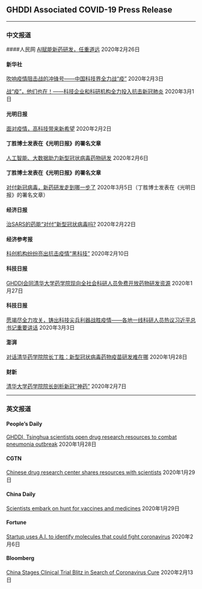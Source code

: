 ## GHDDI Associated COVID-19 Press Release

---
### 中文报道

####人民网
[AI赋能新药研发，任重道远](http://capital.people.com.cn/n1/2020/0226/c405954-31605795.html)
2020年2月26日

#### 新华社
[吹响疫情阻击战的冲锋号——中国科技界全力战“疫”](http://www.xinhuanet.com/politics/2020-02/03/c_1125526906.htm)
2020年2月3日

[战“疫”，他们也在！——科技企业和科研机构全力投入抗击新冠肺炎](http://www.xinhuanet.com/politics/2020-03/01/c_1125646570.htm)
2020年3月1日

#### 光明日报
[面对疫情，高科技带来新希望](https://news.gmw.cn/2020-02/02/content_33515963.htm)
2020年2月2日

#### 丁胜博士发表在《光明日报》的署名文章
[人工智能、大数据助力新型冠状病毒药物研发](http://news.gmw.cn/2020-02/06/content_33527805.htm)
2020年2月6日 

#### 丁胜博士发表在《光明日报》的署名文章
[对付新冠病毒，新药研发走到哪一步了](https://gmrb.cloud.gmw.cn/gmrb/html/2020-03/05/content_53295.htm?from=groupmessage&isappinstalled=0) 
2020年3月5日（丁胜博士发表在《光明日报》的署名文章）

#### 经济日报
[治SARS的药能“对付”新型冠状病毒吗?](http://paper.ce.cn/jjrb/html/2020-02/22/content_412971.htm)
2020年2月22日

#### 经济参考报
[科创机构纷纷亮出抗击疫情“黑科技”](http://dz.jjckb.cn/www/pages/webpage2009/html/2020-02/10/content_61296.htm)
2020年2月10日

#### 科技日报
[GHDDI会同清华大学药学院现向全社会科研人员免费开放药物研发资源](http://www.stdaily.com/index/kejixinwen/2020-01/27/content_857902.shtml)
2020年1月27日

####  科技日报
[愿竭尽全力攻关，铸出科技尖兵利器战胜疫情——各地一线科研人员热议习近平总书记重要讲话](https://mp.weixin.qq.com/s/Q8UwA3SljwlG2ykJcKijKw)
2020年3月3日

#### 澎湃
[对话清华药学院院长丁胜：新型冠状病毒药物疫苗研发难在哪](https://www.thepaper.cn/newsDetail_forward_5659344)
2020年1月28日

#### 财新
[清华大学药学院院长剖析新冠“神药”](http://www.caixin.com/2020-02-07/101512780.html?cxw=Android&Sfrom=Wechat&originReferrer=Androidshare)
2020年2月7日


---
### 英文报道

#### People’s Daily
[GHDDI, Tsinghua scientists open drug research resources to combat pneumonia outbreak](
https://peoplesdaily.pdnews.cn/2020/01/28/china/ghddi-tsinghua-scientists-open-drug-research-resources-to-combat-pneumonia-outbreak-120226.html)
2020年1月28日

#### CGTN
[Chinese drug research center shares resources with scientists](https://news.cgtn.com/news/2020-01-29/Chinese-drug-research-center-shares-resources-with-scientists-NErULqIuRi/index.html)
2020年1月29日

#### China Daily
[Scientists embark on hunt for vaccines and medicines](http://www.chinadaily.com.cn/a/202001/29/WS5e30e1efa310128217273879.html)
2020年1月29日

#### Fortune
[Startup uses A.I. to identify molecules that could fight coronavirus](https://fortune.com/2020/02/06/ai-identifies-possible-coronavirus-treatment/)
2020年2月6日

#### Bloomberg
[China Stages Clinical Trial Blitz in Search of Coronavirus Cure](https://www.bloombergquint.com/business/china-stages-clinical-trial-blitz-in-search-of-coronavirus-cure)
2020年2月13日
